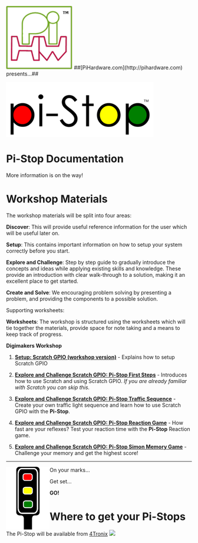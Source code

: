 <img src="markdown_source/img/pihwlogotm.png" width=180 />
##[PiHardware.com](http://pihardware.com) presents...##
<p>
<img src="markdown_source/img/LogoDesignNormal.png" width=400 />

# Pi-Stop Documentation #

More information is on the way!

# Workshop Materials #
The workshop materials will be split into four areas:

**Discover**: This will provide useful reference information for the user which will be useful later on.

**Setup**: This contains important information on how to setup your system correctly before you start.

**Explore and Challenge**: Step by step guide to gradually introduce the concepts and ideas while applying existing skills and knowledge.  These provide an introduction with clear walk-through to a solution, making it an excellent place to get started. 

**Create and Solve**: We encouraging problem solving by presenting a problem, and providing the components to a possible solution.

Supporting worksheets:

**Worksheets**: The workshop is structured using the worksheets which will tie together the materials, provide space for note taking and a means to keep track of progress. 

**Digimakers Workshop**

1. [**Setup: Scratch GPIO (workshop version)**](markdown_source/WS-Setup-ScratchGPIO.md) - Explains how to setup Scratch GPIO

1. [**Explore and Challenge Scratch GPIO: Pi-Stop First Steps**](markdown_source/ExploreScratchGPIO-PiStopFirstSteps.md) - Introduces how to use Scratch and using Scratch GPIO.  *If you are already familiar with Scratch you can skip this.*

1. [**Explore and Challenge Scratch GPIO: Pi-Stop Traffic Sequence**](markdown_source/ExploreScratchGPIO-PiStopTrafficSequence.md) - Create your own traffic light sequence and learn how to use Scratch GPIO with the **Pi-Stop**.

1. [**Explore and Challenge Scratch GPIO: Pi-Stop Reaction Game**](markdown_source/ExploreScratchGPIO-PiStopReactionGame.md) - How fast are your reflexes?  Test your reaction time with the **Pi-Stop** Reaction game.

1. [**Explore and Challenge Scratch GPIO: Pi-Stop Simon Memory Game**](markdown_source/ExploreScratchGPIO-PiStopMemoryGame.md) - Challenge your memory and get the highest score!


----------

<img style="float:left" src="markdown_source/img/pi-stoptop.png" height=170 />
On your marks...

Get set...

**GO!**


# Where to get your Pi-Stops #

The Pi-Stop will be available from [4Tronix](http://4Tronix.com)
<img src="markdown_source/markdown_source/img/4tronix.jpg" width=200 />
